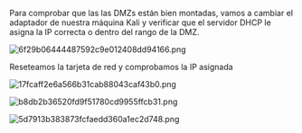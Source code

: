Para comprobar que las las DMZs están bien montadas, vamos a cambiar el adaptador de nuestra máquina Kali y verificar que el servidor DHCP le asigna la IP correcta o dentro del rango de la DMZ.

![6f29b06444487592c9e012408dd94166.png](../../../../../../_resources/6f29b06444487592c9e012408dd94166.png)

Reseteamos la tarjeta de red y comprobamos la IP asignada

![17fcaff2e6a566b31cab88043caf43b0.png](../../../../../../_resources/17fcaff2e6a566b31cab88043caf43b0.png)

![b8db2b36520fd9f51780cd9955ffcb31.png](../../../../../../_resources/b8db2b36520fd9f51780cd9955ffcb31.png)

![5d7913b383873fcfaedd360a1ec2d748.png](../../../../../../_resources/5d7913b383873fcfaedd360a1ec2d748.png)